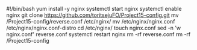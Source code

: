 #!/bin/bash
yum install -y nginx
systemctl start nginx
systemctl enable nginx
git clone https://github.com/toritsejuFO/Project15-config.git
mv /Project15-config/reverse.conf /etc/nginx/
mv /etc/nginx/nginx.conf /etc/nginx/nginx.conf-distro
cd /etc/nginx/
touch nginx.conf
sed -n 'w nginx.conf' reverse.conf
systemctl restart nginx
rm -rf reverse.conf
rm -rf /Project15-config



